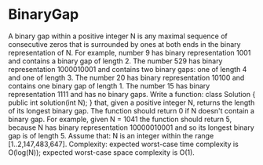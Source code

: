 # BinaryGap
A binary gap within a positive integer N is any maximal sequence of consecutive zeros that is surrounded by ones at both ends in the binary representation of N.  For example, number 9 has binary representation 1001 and contains a binary gap of length 2. The number 529 has binary representation 1000010001 and contains two binary gaps: one of length 4 and one of length 3. The number 20 has binary representation 10100 and contains one binary gap of length 1. The number 15 has binary representation 1111 and has no binary gaps.  Write a function:  class Solution { public int solution(int N); } that, given a positive integer N, returns the length of its longest binary gap. The function should return 0 if N doesn't contain a binary gap.  For example, given N = 1041 the function should return 5, because N has binary representation 10000010001 and so its longest binary gap is of length 5.  Assume that:  N is an integer within the range [1..2,147,483,647]. Complexity:  expected worst-case time complexity is O(log(N)); expected worst-case space complexity is O(1).
